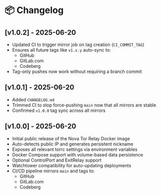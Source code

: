 # 📦 Changelog

## [v1.0.2] - 2025-06-20

- Updated CI to trigger mirror job on tag creation (`CI_COMMIT_TAG`)
- Ensures all future tags like `v1.x.y` auto-sync to:
  - GitHub
  - GitLab.com
  - Codeberg
- Tag-only pushes now work without requiring a branch commit

## [v1.0.1] - 2025-06-20

- Added `CHANGELOG.md`
- Trimmed CI to stop force-pushing `main` now that all mirrors are stable
- Confirmed `v1.0.0` tag sync across all mirrors

## [v1.0.0] - 2025-06-20

- Initial public release of the Nova Tor Relay Docker image
- Auto-detects public IP and generates persistent nickname
- Exposes all relevant torrc settings via environment variables
- Docker Compose support with volume-based data persistence
- Optional ControlPort and ExitRelay support
- Watchtower compatibility for auto-updating deployments
- CI/CD pipeline mirrors `main` and tags to:
  - GitHub
  - GitLab.com
  - Codeberg
